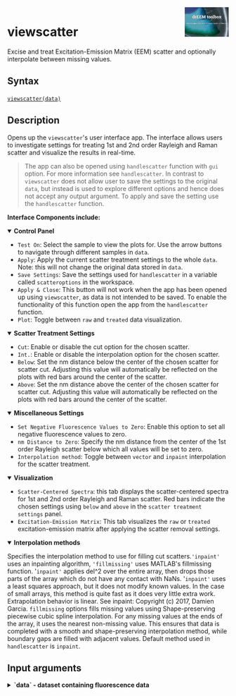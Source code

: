 <img src="top right corner logo.png" width="100" height="auto" align="right"/>

# viewscatter
Excise and treat Excitation-Emission Matrix (EEM) scatter and optionally interpolate between missing values.



## Syntax
[`viewscatter(data)`](#syntax1)




## Description ##

Opens up the `viewscatter`'s user interface app. The interface allows users to investigate settings for treating 1st and 2nd order Rayleigh and Raman scatter and visualize the results in real-time.

> The app can also be opened using `handlescatter` function with `gui` option. For more information see `handlescatter`. In contrast to  `viewscatter` does not allow user to save the settings to the original `data`, but instead is used to explore different options and hence does not accept any output argument. To apply and save the setting use the `handlescatter` function.

**Interface Components include:**<br>

<details open><summary><b>Control Panel</b></summary>

- `Test On`: Select the sample to view the plots for. Use the arrow buttons to navigate through different samples in `data`.
- `Apply`: Apply the current scatter treatment settings to the whole `data`.<br> Note: this will not change the original data stored in `data`.
- `Save Settings`: Save the settings used for `handlescatter` in a variable called `scatteroptions` in the workspace.
- `Apply & Close`: This button will not work when the app has been opened up using `viewscatter`, as data is not intended to be saved. To enable the functionality of this function open the app from the `handlescatter` function.
- `Plot`: Toggle between `raw` and `treated` data visualization.
</details>

<details open><summary><b>Scatter Treatment Settings</b></summary>


- `Cut`: Enable or disable the cut option for the chosen scatter.
- `Int.`: Enable or disable the interpolation option for the chosen scatter.
- `Below`: Set the nm distance below the center of the chosen scatter for  scatter cut. Adjusting this value will automatically be reflected on the plots with red bars around the center of the scatter.
- `Above`: Set the nm distance above the center of the chosen scatter for scatter cut. Adjusting this value will automatically be reflected on the plots with red bars around the center of the scatter.

</details>

<details open><summary><b>Miscellaneous Settings</b></summary>

- `Set Negative Fluorescence Values to Zero`: Enable this option to set all negative fluorescence values to zero.
- `nm Distance to Zero`: Specify the nm distance from the center of the 1st order Rayleigh scatter below which all values will be set to zero.
- `Interpolation method`: Toggle between `vector` and `inpaint` interpolation for the scatter treatment.

</details>


<details open><summary><b>Visualization</b></summary>



- `Scatter-Centered Spectra`: this tab displays the scatter-centered spectra for 1st and 2nd order Rayleigh and Raman scatter. Red bars indicate the chosen settings using `below` and `above` in the `scatter treatment settings` panel.
- `Excitation-Emission Matrix`: This tab visualizes the `raw` or `treated` excitation-emission matrix after applying the scatter removal settings.

</details>

<details open><summary><b>Interpolation methods</b></summary>

Specifies the interpolation method to use for filling cut scatters.`'inpaint'` uses an inpainting algorithm, `'fillmissing'` uses MATLAB's fillmissing function. '`inpaint'` applies del^2 over the entire array, then drops those parts of the array which do not have any contact with NaNs. '`inpaint'` uses a least squares approach, but it does not modify known values. In the case of small arrays, this method is quite fast as it does very little extra work. Extrapolation behavior is linear. See inpaint: Copyright (c) 2017, Damien Garcia. `fillmissing` options fills missing values using Shape-preserving piecewise cubic spline interpolation. For any missing values at the ends of the array, it uses the nearest non-missing value. This ensures that data is completed with a smooth and shape-preserving interpolation method, while boundary gaps are filled with adjacent values. Default method used in `handlescatter` is `inpaint`.

</details>

## Input arguments ##
<details>
    <summary><b>`data` - dataset containing fluorescence data</b></summary>
    <i>drEEMdataset</i>
        
A dataset of the class `drEEMdataset` that passes the validation function `data.validate(data)`.

</details>

